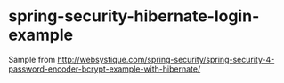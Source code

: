 # spring-security-hibernate-login-example

Sample from http://websystique.com/spring-security/spring-security-4-password-encoder-bcrypt-example-with-hibernate/
